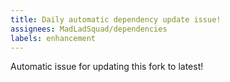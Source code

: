 ```yaml
---
title: Daily automatic dependency update issue!
assignees: MadLadSquad/dependencies
labels: enhancement
---
```

Automatic issue for updating this fork to latest!

